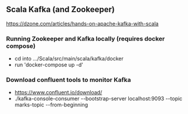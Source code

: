 ## Scala Kafka (and Zookeeper)

https://dzone.com/articles/hands-on-apache-kafka-with-scala

### Running Zookeeper and Kafka locally (requires docker compose)
* cd into .../Scala/src/main/scala/kafka/docker
* run 'docker-compose up -d'

### Download confluent tools to monitor Kafka
* https://www.confluent.io/download/
* ./kafka-console-consumer --bootstrap-server localhost:9093 --topic marks-topic --from-beginning